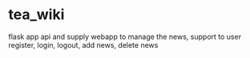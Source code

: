 # tea_wiki
flask app api and supply webapp to manage the news, support to user register, login, logout, add news, delete news
